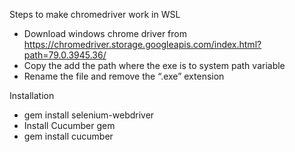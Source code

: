 Steps to make chromedriver work in WSL
  - Download windows chrome driver from  https://chromedriver.storage.googleapis.com/index.html?path=79.0.3945.36/
  - Copy the  add the path where the exe is to system path variable
  - Rename the file and remove the “.exe” extension

Installation
  - gem install selenium-webdriver
  - Install Cucumber gem
  - gem install cucumber
